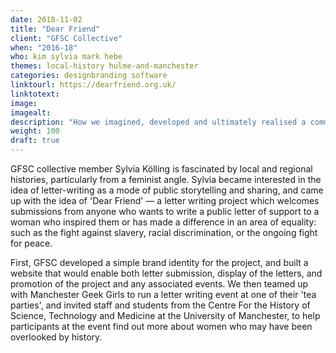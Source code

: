 ```yaml
---
date: 2018-11-02
title: "Dear Friend"
client: "GFSC Collective"
when: "2016-18"
who: kim sylvia mark hebe
themes: local-history hulme-and-manchester
categories: designbranding software
linktourl: https://dearfriend.org.uk/
linktotext:
image:
imagealt:
description: "How we imagined, developed and ultimately realised a community-led project aimed at celebrating women in public life and telling the stories of past struggles for liberation."
weight: 100
draft: true
---
```


GFSC collective member Sylvia Kölling is fascinated by local and regional histories, particularly from a feminist angle. Sylvia became interested in the idea of letter-writing as a mode of public storytelling and sharing, and came up with the idea of 'Dear Friend' — a letter writing project which welcomes submissions from anyone who wants to write a public letter of support to a woman who inspired them or has made a difference in an area of equality: such as the fight against slavery, racial discrimination, or the ongoing fight for peace.

First, GFSC developed a simple brand identity for the project, and built a website that would enable both letter submission, display of the letters, and promotion of the project and any associated events. We then teamed up with Manchester Geek Girls to run a letter writing event at one of their 'tea parties', and invited staff and students from the Centre For the History of Science, Technology and Medicine at the University of Manchester, to help participants at the event find out more about women who may have been overlooked by history.
